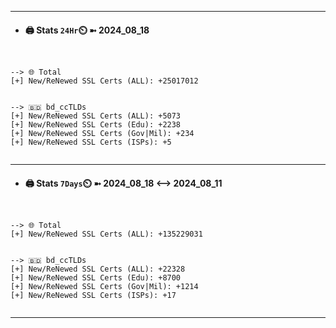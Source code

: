 

---
- #### 🖨️ **Stats** `24Hr`⏲️ ➼ 2024_08_18
```console


--> 🌐 Total
[+] New/ReNewed SSL Certs (ALL): +25017012


--> 🇧🇩 bd_ccTLDs
[+] New/ReNewed SSL Certs (ALL): +5073
[+] New/ReNewed SSL Certs (Edu): +2238
[+] New/ReNewed SSL Certs (Gov|Mil): +234
[+] New/ReNewed SSL Certs (ISPs): +5


```

---
- #### 🖨️ **Stats** `7Days`⏲️ ➼ 2024_08_18 <--> 2024_08_11
```console


--> 🌐 Total
[+] New/ReNewed SSL Certs (ALL): +135229031


--> 🇧🇩 bd_ccTLDs
[+] New/ReNewed SSL Certs (ALL): +22328
[+] New/ReNewed SSL Certs (Edu): +8700
[+] New/ReNewed SSL Certs (Gov|Mil): +1214
[+] New/ReNewed SSL Certs (ISPs): +17


```

---

